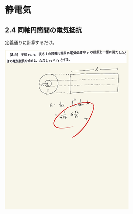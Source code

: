 <script type="text/javascript" async src="https://cdnjs.cloudflare.com/ajax/libs/mathjax/2.7.7/MathJax.js?config=TeX-MML-AM_CHTML">

</script>

<script type="text/x-mathjax-config">
 MathJax.Hub.Config({
 tex2jax: {
 inlineMath: [['$', '$'] ],
 displayMath: [ ['$$','$$'], ["\\[","\\]"] ]
 }
 });
</script>

# 静電気
## 2.4 同軸円筒間の電気抵抗 

定義通りに計算するだけ。
<br>

<img width="400" alt="electromagnetism-67" src="./images/sc-4/Electromagnetism-67.jpg">
